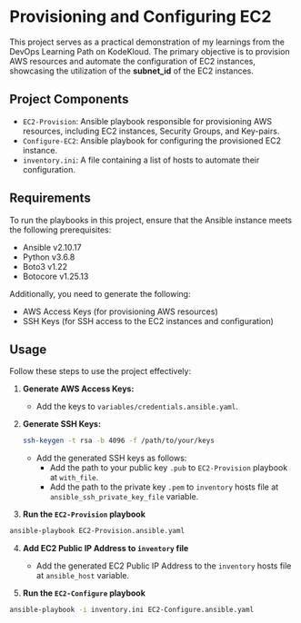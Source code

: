 # Provisioning and Configuring EC2

This project serves as a practical demonstration of my learnings from the DevOps Learning Path on KodeKloud. The primary objective is to provision AWS resources and automate the configuration of EC2 instances, showcasing the utilization of the **subnet_id** of the EC2 instances.

## Project Components
- `EC2-Provision`: Ansible playbook responsible for provisioning AWS resources, including EC2 instances, Security Groups, and Key-pairs.
- `Configure-EC2`: Ansible playbook for configuring the provisioned EC2 instance.
- `inventory.ini`: A file containing a list of hosts to automate their configuration.

## Requirements
To run the playbooks in this project, ensure that the Ansible instance meets the following prerequisites:
- Ansible v2.10.17
- Python v3.6.8
- Boto3 v1.22
- Botocore v1.25.13

Additionally, you need to generate the following:
- AWS Access Keys (for provisioning AWS resources)
- SSH Keys (for SSH access to the EC2 instances and configuration)

## Usage
Follow these steps to use the project effectively:

1. **Generate AWS Access Keys:**
   - Add the keys to `variables/credentials.ansible.yaml`.

2. **Generate SSH Keys:**
   ```bash
   ssh-keygen -t rsa -b 4096 -f /path/to/your/keys
   ```
   - Add the generated SSH keys as follows:
        - Add the path to your public key `.pub` to `EC2-Provision` playbook at `with_file`.
        - Add the path to the private key `.pem` to `inventory` hosts file at `ansible_ssh_private_key_file` variable.

3. **Run the `EC2-Provision` playbook**
```bash
ansible-playbook EC2-Provision.ansible.yaml
```

4. **Add EC2 Public IP Address to `inventory` file**
    - Add the generated EC2 Public IP Address to the `inventory` hosts file at `ansible_host` variable.

5. **Run the `EC2-Configure` playbook** 
```bash
ansible-playbook -i inventory.ini EC2-Configure.ansible.yaml
```